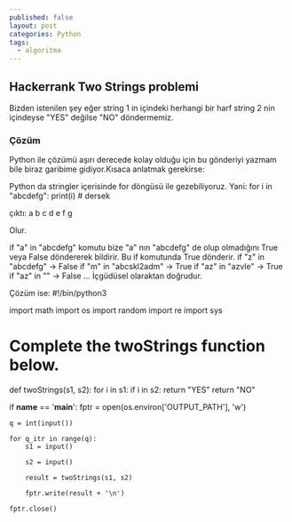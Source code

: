 ```yaml
---
published: false
layout: post
categories: Python
tags:
  - algoritma
---
```

## Hackerrank Two Strings problemi
Bizden istenilen şey eğer string 1 in içindeki herhangi bir harf string 2 nin içindeyse "YES" değilse "NO" döndermemiz.

### Çözüm
Python ile çözümü aşırı derecede kolay olduğu için bu gönderiyi yazmam bile biraz garibime gidiyor.Kısaca anlatmak gerekirse:

Python da stringler içerisinde for döngüsü ile gezebiliyoruz. Yani:
for i in "abcdefg":
	print(i) # dersek

çıktı:
a
b
c
d
e
f
g

Olur.

if "a" in "abcdefg" komutu bize "a" nın "abcdefg" de olup olmadığını True veya False döndererek bildirir. Bu if komutunda True dönderir.
if "z" in "abcdefg" -> False
if "m" in "abcskl2adm" -> True
if "az" in "azvle" -> True
if "az" in "" -> False 
... İçgüdüsel olaraktan doğrudur.

Çözüm ise:
#!/bin/python3

import math
import os
import random
import re
import sys

# Complete the twoStrings function below.
def twoStrings(s1, s2):
    for i in s1:
        if i in s2:
            return "YES"
    return "NO"

if __name__ == '__main__':
    fptr = open(os.environ['OUTPUT_PATH'], 'w')

    q = int(input())

    for q_itr in range(q):
        s1 = input()

        s2 = input()

        result = twoStrings(s1, s2)

        fptr.write(result + '\n')

    fptr.close()




